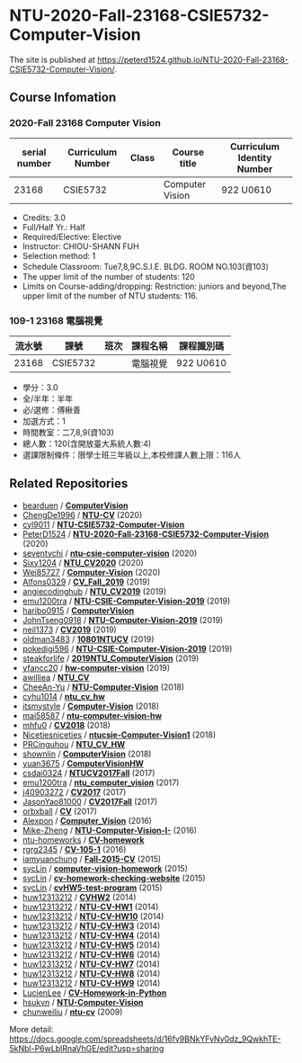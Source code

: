# NTU-2020-Fall-23168-CSIE5732-Computer-Vision
The site is published at https://peterd1524.github.io/NTU-2020-Fall-23168-CSIE5732-Computer-Vision/.
## Course Infomation
### 2020-Fall 23168 Computer Vision
serial number | Curriculum Number | Class | Course title | Curriculum Identity Number
------------ | ------------- | ------------- | ------------- | -------------
23168 | CSIE5732 |  | Computer Vision | 922 U0610
 * Credits: 3.0
 * Full/Half Yr.: Half
 * Required/Elective: Elective
 * Instructor: CHIOU-SHANN FUH
 * Selection method: 1
 * Schedule Classroom: Tue7,8,9C.S.I.E. BLDG. ROOM NO.103(資103)
 * The upper limit of the number of students: 120
 * Limits on Course-adding/dropping: Restriction: juniors and beyond,The upper limit of the number of NTU students: 116.
### 109-1 23168 電腦視覺
流水號 | 課號 | 班次 | 課程名稱 | 課程識別碼
------------ | ------------- | ------------- | ------------- | -------------
23168 | CSIE5732 |  | 電腦視覺 | 922 U0610
 * 學分：3.0
 * 全/半年：半年
 * 必/選修：傅楸善
 * 加選方式：1
 * 時間教室：二7,8,9(資103)
 * 總人數：120(含開放臺大系統人數:4)
 * 選課限制條件：限學士班三年級以上,本校修課人數上限：116人
## Related Repositories
 * [bearduen](https://github.com/bearduen) / **[ComputerVision](https://github.com/bearduen/ComputerVision)**
 * [ChengDe1996](https://github.com/ChengDe1996) / **[NTU-CV](https://github.com/ChengDe1996/NTU-CV)** (2020)
 * [cyl9011](https://github.com/cyl9011) / **[NTU-CSIE5732-Computer-Vision](https://github.com/cyl9011/NTU-CSIE5732-Computer-Vision)**
 * [PeterD1524](https://github.com/PeterD1524) / **[NTU-2020-Fall-23168-CSIE5732-Computer-Vision](https://github.com/PeterD1524/NTU-2020-Fall-23168-CSIE5732-Computer-Vision)** (2020)
 * [seventychi](https://github.com/seventychi) / **[ntu-csie-computer-vision](https://github.com/seventychi/ntu-csie-computer-vision)** (2020)
 * [Sixy1204](https://github.com/Sixy1204) / **[NTU_CV2020](https://github.com/Sixy1204/NTU_CV2020)** (2020)
 * [Wei85727](https://github.com/Wei85727) / **[Computer-Vision](https://github.com/Wei85727/Computer-Vision)** (2020)
 * [Alfons0329](https://github.com/Alfons0329) / **[CV_Fall_2019](https://github.com/Alfons0329/CV_Fall_2019)** (2019)
 * [angiecodinghub](https://github.com/angiecodinghub) / **[NTU_CV2019](https://github.com/angiecodinghub/NTU_CV2019)** (2019)
 * [emu1200tra](https://github.com/emu1200tra) / **[NTU-CSIE-Computer-Vision-2019](https://github.com/emu1200tra/NTU-CSIE-Computer-Vision-2019)** (2019)
 * [haribo0915](https://github.com/haribo0915) / **[ComputerVision](https://github.com/haribo0915/ComputerVision)**
 * [JohnTseng0918](https://github.com/JohnTseng0918) / **[NTU-Computer-Vision-2019](https://github.com/JohnTseng0918/NTU-Computer-Vision-2019)** (2019)
 * [neil1373](https://github.com/neil1373) / **[CV2019](https://github.com/neil1373/CV2019)** (2019)
 * [oldman3483](https://github.com/oldman3483) / **[10801NTUCV](https://github.com/oldman3483/10801NTUCV)** (2019)
 * [pokedigi596](https://github.com/pokedigi596) / **[NTU-CSIE-Computer-Vision-2019](https://github.com/pokedigi596/NTU-CSIE-Computer-Vision-2019)** (2019)
 * [steakforlife](https://github.com/steakforlife) / **[2019NTU_ComputerVision](https://github.com/steakforlife/2019NTU_ComputerVision)** (2019)
 * [yfancc20](https://github.com/yfancc20) / **[hw-computer-vision](https://github.com/yfancc20/hw-computer-vision)** (2019)
 * [awilliea](https://github.com/awilliea) / **[NTU_CV](https://github.com/awilliea/NTU_CV)**
 * [CheeAn-Yu](https://github.com/CheeAn-Yu) / **[NTU-Computer-Vision](https://github.com/CheeAn-Yu/NTU-Computer-Vision)** (2018)
 * [cyhu1014](https://github.com/cyhu1014) / **[ntu_cv_hw](https://github.com/cyhu1014/ntu_cv_hw)**
 * [itsmystyle](https://github.com/itsmystyle) / **[Computer-Vision](https://github.com/itsmystyle/Computer-Vision)** (2018)
 * [mai58587](https://github.com/mai58587) / **[ntu-computer-vision-hw](https://github.com/mai58587/ntu-computer-vision-hw)**
 * [mhfu0](https://github.com/mhfu0) / **[CV2018](https://github.com/mhfu0/CV2018)** (2018)
 * [Nicetiesniceties](https://github.com/Nicetiesniceties) / **[ntucsie-Computer-Vision1](https://github.com/Nicetiesniceties/ntucsie-Computer-Vision1)** (2018)
 * [PRCinguhou](https://github.com/PRCinguhou) / **[NTU_CV_HW](https://github.com/PRCinguhou/NTU_CV_HW)**
 * [shownlin](https://github.com/shownlin) / **[ComputerVision](https://github.com/shownlin/ComputerVision)** (2018)
 * [yuan3675](https://github.com/yuan3675) / **[ComputerVisionHW](https://github.com/yuan3675/ComputerVisionHW)**
 * [csdai0324](https://github.com/csdai0324) / **[NTUCV2017Fall](https://github.com/csdai0324/NTUCV2017Fall)** (2017)
 * [emu1200tra](https://github.com/emu1200tra) / **[ntu_computer_vision](https://github.com/emu1200tra/ntu_computer_vision)** (2017)
 * [j40903272](https://github.com/j40903272) / **[CV2017](https://github.com/j40903272/CV2017)** (2017)
 * [JasonYao81000](https://github.com/JasonYao81000) / **[CV2017Fall](https://github.com/JasonYao81000/CV2017Fall)** (2017)
 * [orbxball](https://github.com/orbxball) / **[CV](https://github.com/orbxball/CV)** (2017)
 * [Alexpon](https://github.com/Alexpon) / **[Computer_Vision](https://github.com/Alexpon/Computer_Vision)** (2016)
 * [Mike-Zheng](https://github.com/Mike-Zheng) / **[NTU-Computer-Vision-I-](https://github.com/Mike-Zheng/NTU-Computer-Vision-I-)** (2016)
 * [ntu-homeworks](https://github.com/ntu-homeworks) / **[CV-homework](https://github.com/ntu-homeworks/CV-homework)**
 * [rgrg2345](https://github.com/rgrg2345) / **[CV-105-1](https://github.com/rgrg2345/CV-105-1)** (2016)
 * [iamyuanchung](https://github.com/iamyuanchung) / **[Fall-2015-CV](https://github.com/iamyuanchung/Fall-2015-CV)** (2015)
 * [sycLin](https://github.com/sycLin) / **[computer-vision-homework](https://github.com/sycLin/computer-vision-homework)** (2015)
 * [sycLin](https://github.com/sycLin) / **[cv-homework-checking-website](https://github.com/sycLin/cv-homework-checking-website)** (2015)
 * [sycLin](https://github.com/sycLin) / **[cvHW5-test-program](https://github.com/sycLin/cvHW5-test-program)** (2015)
 * [huw12313212](https://github.com/huw12313212) / **[CVHW2](https://github.com/huw12313212/CVHW2)** (2014)
 * [huw12313212](https://github.com/huw12313212) / **[NTU-CV-HW1](https://github.com/huw12313212/NTU-CV-HW1)** (2014)
 * [huw12313212](https://github.com/huw12313212) / **[NTU-CV-HW10](https://github.com/huw12313212/NTU-CV-HW10)** (2014)
 * [huw12313212](https://github.com/huw12313212) / **[NTU-CV-HW3](https://github.com/huw12313212/NTU-CV-HW3)** (2014)
 * [huw12313212](https://github.com/huw12313212) / **[NTU-CV-HW4](https://github.com/huw12313212/NTU-CV-HW4)** (2014)
 * [huw12313212](https://github.com/huw12313212) / **[NTU-CV-HW5](https://github.com/huw12313212/NTU-CV-HW5)** (2014)
 * [huw12313212](https://github.com/huw12313212) / **[NTU-CV-HW6](https://github.com/huw12313212/NTU-CV-HW6)** (2014)
 * [huw12313212](https://github.com/huw12313212) / **[NTU-CV-HW7](https://github.com/huw12313212/NTU-CV-HW7)** (2014)
 * [huw12313212](https://github.com/huw12313212) / **[NTU-CV-HW8](https://github.com/huw12313212/NTU-CV-HW8)** (2014)
 * [huw12313212](https://github.com/huw12313212) / **[NTU-CV-HW9](https://github.com/huw12313212/NTU-CV-HW9)** (2014)
 * [LucienLee](https://github.com/LucienLee) / **[CV-Homework-in-Python](https://github.com/LucienLee/CV-Homework-in-Python)**
 * [hsukvn](https://github.com/hsukvn) / **[NTU-Computer-Vision](https://github.com/hsukvn/NTU-Computer-Vision)**
 * [chunweiliu](https://github.com/chunweiliu) / **[ntu-cv](https://github.com/chunweiliu/ntu-cv)** (2009)

More detail: https://docs.google.com/spreadsheets/d/16fv9BNkYFvNy0dz_9QwkhTE-5kNbl-P6wLblRnaVhGE/edit?usp=sharing
